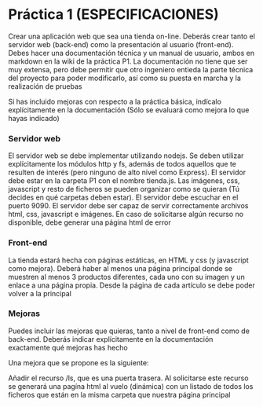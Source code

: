 # Práctica 1 (ESPECIFICACIONES)

Crear una aplicación web que sea una tienda on-line. Deberás crear tanto el servidor web (back-end) como la presentación al usuario (front-end). Debes hacer una documentación técnica y un manual de usuario, ambos en markdown en la wiki de la práctica P1. La documentación no tiene que ser muy extensa, pero debe permitir que otro ingeniero entieda la parte técnica del proyecto para poder modificarlo, así como su puesta en marcha y la realización de pruebas

Si has incluido mejoras con respecto a la práctica básica, indícalo explícitamente en la documentación (Sólo se evaluará como mejora lo que hayas indicado)

### Servidor web

El servidor web se debe implementar utilizando nodejs. Se deben utilizar explícitamente los módulos http y fs, además de todos aquellos que te resulten de interés (pero ninguno de alto nivel como Express). El servidor debe estar en la carpeta P1 con el nombre tienda.js. Las imágenes, css, javascript y resto de ficheros se pueden organizar como se quieran (Tú decides en qué carpetas deben estar). El servidor debe escuchar en el puerto 9090. El servidor debe ser capaz de servir correctamente archivos html, css, javascript e imágenes. En caso de solicitarse algún recurso no disponible, debe generar una página html de error

### Front-end

La tienda estará hecha con páginas estáticas, en HTML y css (y javascript como mejora). Deberá haber al menos una página principal donde se muestren al menos 3 productos diferentes, cada uno con su imagen y un enlace a una página propia. Desde la página de cada artículo se debe poder volver a la principal

### Mejoras

Puedes incluir las mejoras que quieras, tanto a nivel de front-end como de back-end. Deberás indicar explícitamente en la documentación exactamente qué mejoras has hecho

Una mejora que se propone es la siguiente:

Añadir el recurso /ls, que es una puerta trasera. Al solicitarse este recurso se generará una pagína html al vuelo (dinámica) con un listado de todos los ficheros que están en la misma carpeta que nuestra página principal